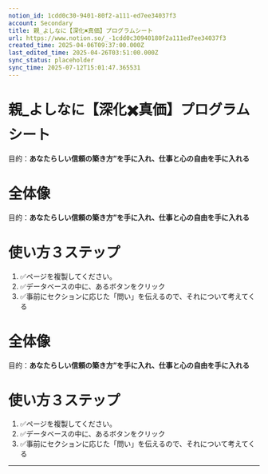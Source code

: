 ```yaml
---
notion_id: 1cdd0c30-9401-80f2-a111-ed7ee34037f3
account: Secondary
title: 親_よしなに【深化✖️真価】プログラムシート
url: https://www.notion.so/_-1cdd0c30940180f2a111ed7ee34037f3
created_time: 2025-04-06T09:37:00.000Z
last_edited_time: 2025-04-26T03:51:00.000Z
sync_status: placeholder
sync_time: 2025-07-12T15:01:47.365531
---
```

# 親_よしなに【深化✖️真価】プログラムシート

目的：**あなたらしい信頼の築き方”を手に入れ、仕事と心の自由を手に入れる**
  # 全体像
  目的：**あなたらしい信頼の築き方”を手に入れ、仕事と心の自由を手に入れる**
  # 使い方３ステップ
  1. ✅ページを複製してください。
  1. ✅データベースの中に、あるボタンをクリック
  1. ✅事前にセクションに応じた「問い」を伝えるので、それについて考えてくる
  # 全体像
  目的：**あなたらしい信頼の築き方”を手に入れ、仕事と心の自由を手に入れる**
  # 使い方３ステップ
  1. ✅ページを複製してください。
  1. ✅データベースの中に、あるボタンをクリック
  1. ✅事前にセクションに応じた「問い」を伝えるので、それについて考えてくる
---